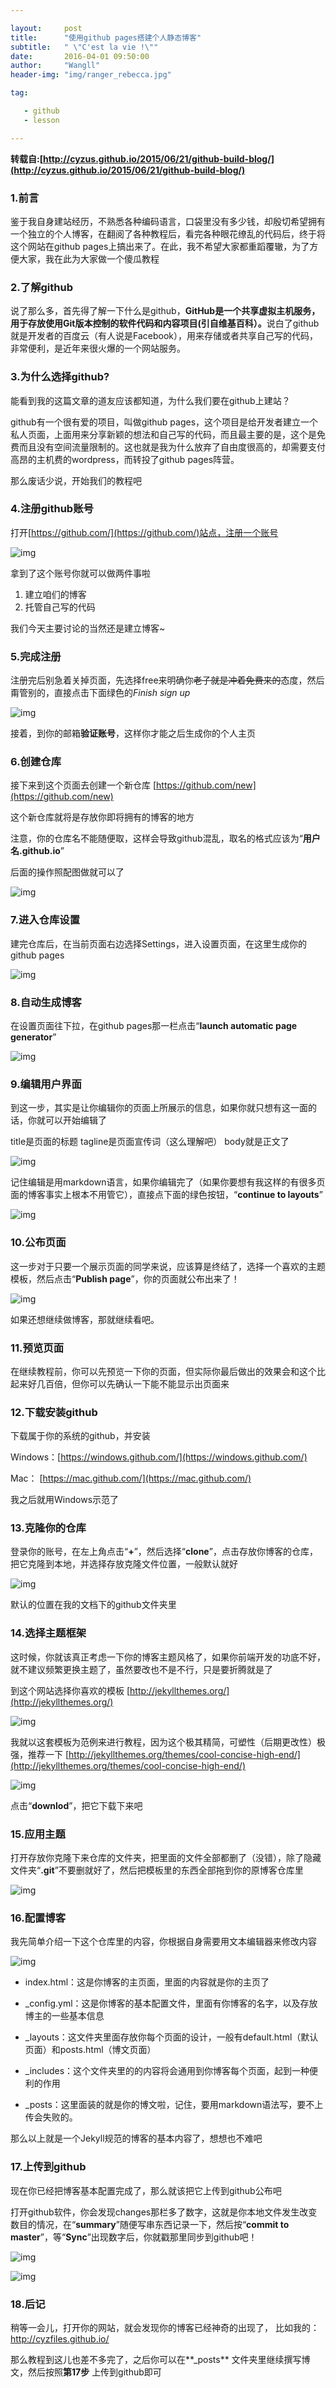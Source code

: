 ```yaml
---

layout:     post
title:      "使用github pages搭建个人静态博客" 
subtitle:   " \"C'est la vie !\""
date:       2016-04-01 09:50:00
author:     "Wangll"
header-img: "img/ranger_rebecca.jpg"

tag:

   - github
   - lesson

---
```


**转载自:[http://cyzus.github.io/2015/06/21/github-build-blog/](http://cyzus.github.io/2015/06/21/github-build-blog/)**

### 1.前言 ###

鉴于我自身建站经历，不熟悉各种编码语言，口袋里没有多少钱，却殷切希望拥有一个独立的个人博客，在翻阅了各种教程后，看完各种眼花缭乱的代码后，终于将这个网站在github pages上搞出来了。在此，我不希望大家都重蹈覆辙，为了方便大家，我在此为大家做一个傻瓜教程

### 2.了解github ###

说了那么多，首先得了解一下什么是github，<b>GitHub是一个共享虚拟主机服务，用于存放使用Git版本控制的软件代码和内容项目(引自维基百科）。</b>说白了github就是开发者的百度云（有人说是Facebook），用来存储或者共享自己写的代码，非常便利，是近年来很火爆的一个网站服务。


### 3.为什么选择github? ###

能看到我的这篇文章的道友应该都知道，为什么我们要在github上建站？

github有一个很有爱的项目，叫做github pages，这个项目是给开发者建立一个私人页面，上面用来分享新颖的想法和自己写的代码，而且最主要的是，这个是免费而且没有空间流量限制的。这也就是我为什么放弃了自由度很高的，却需要支付高昂的主机费的wordpress，而转投了github pages阵营。

那么废话少说，开始我们的教程吧

### 4.注册github账号 ###

打开[https://github.com/](https://github.com/)站点，注册一个账号

![img](/img/2015-6-21-github-build-blog/sign-up.jpg)

拿到了这个账号你就可以做两件事啦

 1. 建立咱们的博客
 2. 托管自己写的代码

我们今天主要讨论的当然还是建立博客~

### 5.完成注册 ###

注册完后别急着关掉页面，先选择free来明确你<del>老子就是冲着免费来的</del>态度，然后甭管别的，直接点击下面绿色的*Finish sign up*

![img](/img/2015-6-21-github-build-blog/free.jpg)

接着，到你的邮箱**验证账号**，这样你才能之后生成你的个人主页

### 6.创建仓库 ###

接下来到这个页面去创建一个新仓库
[https://github.com/new](https://github.com/new)

这个新仓库就将是存放你即将拥有的博客的地方

注意，你的仓库名不能随便取，这样会导致github混乱，取名的格式应该为“**用户名.github.io**”

后面的操作照配图做就可以了

![img](/img/2015-6-21-github-build-blog/build-repository.jpg)

### 7.进入仓库设置 ###

建完仓库后，在当前页面右边选择Settings，进入设置页面，在这里生成你的github pages

![img](/img/2015-6-21-github-build-blog/settings.jpg)

### 8.自动生成博客 ###

在设置页面往下拉，在github pages那一栏点击“**launch automatic page generator**”

![img](/img/2015-6-21-github-build-blog/generate.jpg)

### 9.编辑用户界面 ###

到这一步，其实是让你编辑你的页面上所展示的信息，如果你就只想有这一面的话，你就可以开始编辑了

title是页面的标题
tagline是页面宣传词（这么理解吧）
body就是正文了

![img](/img/2015-6-21-github-build-blog/edit1.jpg)

记住编辑是用markdown语言，如果你编辑完了（如果你要想有我这样的有很多页面的博客事实上根本不用管它），直接点下面的绿色按钮，“**continue to layouts**”

![img](/img/2015-6-21-github-build-blog/edit2.jpg)

### 10.公布页面 ###

这一步对于只要一个展示页面的同学来说，应该算是终结了，选择一个喜欢的主题模板，然后点击“**Publish page**”，你的页面就公布出来了！

![img](/img/2015-6-21-github-build-blog/choose-themes.jpg)

如果还想继续做博客，那就继续看吧。

### 11.预览页面 ###

在继续教程前，你可以先预览一下你的页面，但实际你最后做出的效果会和这个比起来好几百倍，但你可以先确认一下能不能显示出页面来

### 12.下载安装github ###

下载属于你的系统的github，并安装

Windows：[https://windows.github.com/](https://windows.github.com/)

Mac：        [https://mac.github.com/](https://mac.github.com/)

我之后就用Windows示范了

### 13.克隆你的仓库 ###

登录你的账号，在左上角点击“**+**”，然后选择“**clone**”，点击存放你博客的仓库，把它克隆到本地，并选择存放克隆文件位置，一般默认就好

![img](/img/2015-6-21-github-build-blog/clone.jpg)

默认的位置在我的文档下的github文件夹里

### 14.选择主题框架 ###

这时候，你就该真正考虑一下你的博客主题风格了，如果你前端开发的功底不好，就不建议频繁更换主题了，虽然要改也不是不行，只是要折腾就是了

到这个网站选择你喜欢的模板
[http://jekyllthemes.org/](http://jekyllthemes.org/)

![img](/img/2015-6-21-github-build-blog/themes-serious.jpg)

我就以这套模板为范例来进行教程，因为这个极其精简，可塑性（后期更改性）极强，推荐一下
[http://jekyllthemes.org/themes/cool-concise-high-end/](http://jekyllthemes.org/themes/cool-concise-high-end/)

![img](/img/2015-6-21-github-build-blog/cool-concise-high-end.jpg)

点击“**downlod**”，把它下载下来吧

### 15.应用主题 ###

打开存放你克隆下来仓库的文件夹，把里面的文件全部都删了（没错），除了隐藏文件夹“**.git**”不要删就好了，然后把模板里的东西全部拖到你的原博客仓库里

![img](/img/2015-6-21-github-build-blog/apply.jpg)

### 16.配置博客 ###

 我先简单介绍一下这个仓库里的内容，你根据自身需要用文本编辑器来修改内容

![img](/img/2015-6-21-github-build-blog/list.jpg)

 - index.html：这是你博客的主页面，里面的内容就是你的主页了

 - _config.yml：这是你博客的基本配置文件，里面有你博客的名字，以及存放博主的一些基本信息

 - _layouts：这文件夹里面存放你每个页面的设计，一般有default.html（默认页面）和posts.html（博文页面）

 - _includes：这个文件夹里的的内容将会通用到你博客每个页面，起到一种便利的作用

 - _posts：这里面装的就是你的博文啦，记住，要用markdown语法写，要不上传会失败的。

那么以上就是一个Jekyll规范的博客的基本内容了，想想也不难吧

### 17.上传到github ###

现在你已经把博客基本配置完成了，那么就该把它上传到github公布吧

打开github软件，你会发现changes那栏多了数字，这就是你本地文件发生改变数目的情况，在“**summary**”随便写串东西记录一下，然后按“**commit to master**”，等“**Sync**”出现数字后，你就戳那里同步到github吧！

![img](/img/2015-6-21-github-build-blog/upload.jpg)

![img](/img/2015-6-21-github-build-blog/sync.jpg)

### 18.后记 ###

稍等一会儿，打开你的网站，就会发现你的博客已经神奇的出现了，
比如我的：http://cyzfiles.github.io/

那么教程到这儿也差不多完了，之后你可以在**_posts** 文件夹里继续撰写博文，然后按照**第17步** 上传到github即可





 
 

